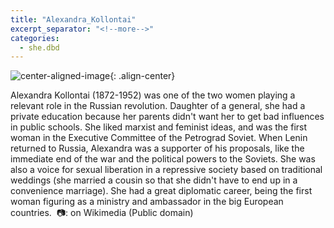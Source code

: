 ```yaml
---
title: "Alexandra_Kollontai"
excerpt_separator: "<!--more-->"
categories:
  - she.dbd
---
```



![center-aligned-image](https://cdn.pixabay.com/photo/2020/10/26/16/56/man-5687861_1280.png){: .align-center}

Alexandra Kollontai (1872-1952) was one of the two women playing a relevant role in the Russian revolution. Daughter of a general, she had a private education because her parents didn't want her to get bad influences in public schools. She liked marxist and feminist ideas, and was the first woman in the Executive Committee of the Petrograd Soviet. When Lenin returned to Russia, Alexandra was a supporter of his proposals, like the immediate end of the war and the political powers to the Soviets. She was also a voice for sexual liberation in a repressive society based on traditional weddings (she married a cousin so that she didn't have to end up in a convenience marriage). She had a great diplomatic career, being the first woman figuring as a ministry and ambassador in the big European countries.⁠
⁠
📷: on Wikimedia⁠ (Public domain)
